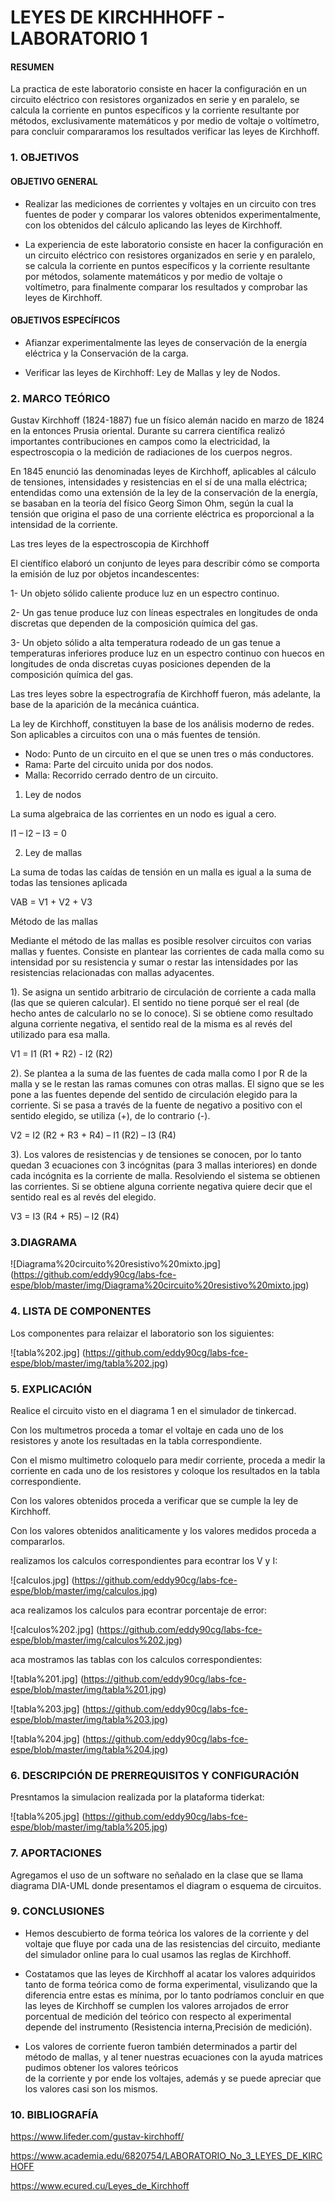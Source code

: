 # LEYES DE KIRCHHHOFF - LABORATORIO 1

#### RESUMEN

La practica de este laboratorio consiste en hacer la configuración en un circuito eléctrico con resistores organizados en serie y en paralelo, se calcula la corriente en puntos específicos y la corriente resultante por métodos, exclusivamente matemáticos y por medio de voltaje o voltímetro, para concluir compararamos los resultados verificar las leyes de Kirchhoff.

### 1.  OBJETIVOS

#### OBJETIVO GENERAL

- Realizar las mediciones de corrientes y voltajes en un circuito con tres fuentes de poder y comparar los valores obtenidos experimentalmente, con los obtenidos del cálculo aplicando las leyes de Kirchhoff.

- La experiencia de este laboratorio consiste en hacer la configuración en un circuito eléctrico con resistores organizados en serie y en paralelo, se calcula la corriente en puntos específicos y la corriente resultante por métodos, solamente matemáticos y por medio de voltaje o voltímetro, para finalmente comparar los resultados y comprobar las leyes de Kirchhoff.

#### OBJETIVOS ESPECÍFICOS

- Afianzar experimentalmente las leyes de conservación de la energía eléctrica y la Conservación de la carga.

- Verificar las leyes de Kirchhoff: Ley de Mallas y ley de Nodos.

### 2. MARCO TEÓRICO

Gustav Kirchhoff (1824-1887) fue un físico alemán nacido en marzo de 1824 en la entonces Prusia oriental. Durante su carrera científica realizó importantes contribuciones en campos como la electricidad, la espectroscopia o la medición de radiaciones de los cuerpos negros. 

En 1845 enunció las denominadas leyes de Kirchhoff, aplicables al cálculo de tensiones, intensidades y resistencias en el sí de una malla eléctrica; entendidas como una extensión de la ley de la conservación de la energía, se basaban en la teoría del físico Georg Simon Ohm, según la cual la tensión que origina el paso de una corriente eléctrica es proporcional a la intensidad de la corriente.

Las tres leyes de la espectroscopia de Kirchhoff

El científico elaboró un conjunto de leyes para describir cómo se comporta la emisión de luz por objetos incandescentes:

1- Un objeto sólido caliente produce luz en un espectro continuo.

2- Un gas tenue produce luz con líneas espectrales en longitudes de onda discretas que dependen de la composición química del gas.

3- Un objeto sólido a alta temperatura rodeado de un gas tenue a temperaturas inferiores produce luz en un espectro continuo con huecos en longitudes de onda discretas cuyas posiciones dependen de la composición química del gas.

Las tres leyes sobre la espectrografía de Kirchhoff fueron, más adelante, la base de la aparición de la mecánica cuántica.

La ley de Kirchhoff, constituyen la base de los análisis moderno de redes. Son aplicables a circuitos con una o más fuentes de tensión.

* Nodo: Punto de un circuito en el que se unen tres o más conductores.
* Rama: Parte del circuito unida por dos nodos.
* Malla: Recorrido cerrado dentro de un circuito.

1. Ley de nodos

 La suma algebraica de las corrientes en un nodo es igual a cero.      

I1 – I2 – I3 = 0

2. Ley de mallas 

 La suma de todas las caídas de tensión en un malla es igual a la suma de todas las tensiones aplicada

VAB = V1 + V2 + V3

Método de las mallas

Mediante el método de las mallas es posible resolver circuitos con varias mallas y fuentes. 
Consiste en plantear las corrientes de cada malla como su intensidad por su resistencia y sumar o restar las intensidades por las resistencias relacionadas con mallas adyacentes.

1). Se asigna un sentido arbitrario de circulación de corriente a cada malla (las que se quieren calcular). El sentido no tiene porqué ser el real (de hecho antes de calcularlo no se lo conoce). Si se obtiene como resultado alguna corriente negativa, el sentido real de la misma es al revés del utilizado para esa malla.

 V1 = I1 (R1 + R2) - I2 (R2)

2). Se plantea a la suma de las fuentes de cada malla como I por R de la malla y se le restan las ramas comunes con otras mallas. El signo que se les pone a las fuentes depende del sentido de circulación elegido para la corriente. Si se pasa a través de la fuente de negativo a positivo con el sentido elegido, se utiliza (+), de lo contrario (-).

 V2 = I2 (R2 + R3 + R4) – I1 (R2) – I3 (R4)

3). Los valores de resistencias y de tensiones se conocen, por lo tanto quedan 3 ecuaciones con 3 incógnitas (para 3 mallas interiores) en donde cada incógnita es la corriente de malla. Resolviendo el sistema se obtienen las corrientes. Si se obtiene alguna corriente negativa quiere decir que el sentido real es al revés del elegido.

 V3 = I3 (R4 + R5) – I2 (R4)

### 3.DIAGRAMA

![Diagrama%20circuito%20resistivo%20mixto.jpg]
(https://github.com/eddy90cg/labs-fce-espe/blob/master/img/Diagrama%20circuito%20resistivo%20mixto.jpg)



### 4. LISTA DE COMPONENTES

Los componentes para relaizar el laboratorio son los siguientes:

![tabla%202.jpg]
(https://github.com/eddy90cg/labs-fce-espe/blob/master/img/tabla%202.jpg)

### 5. EXPLICACIÓN

Realice el circuito visto en el diagrama 1 en el simulador de tinkercad.

Con los multımetros proceda a tomar el voltaje en cada uno de los resistores y
anote los resultadas en la tabla correspondiente.

Con el mismo multimetro coloquelo para medir corriente, proceda a medir la
corriente en cada uno de los resistores y coloque los resultados en la tabla
correspondiente.

Con los valores obtenidos proceda a verificar que se cumple la ley de Kirchhoff.

Con los valores obtenidos analiticamente y los valores medidos proceda a compararlos.


realizamos los calculos correspondientes para econtrar los V y I:


![calculos.jpg]
(https://github.com/eddy90cg/labs-fce-espe/blob/master/img/calculos.jpg)

aca realizamos los calculos para econtrar porcentaje de error:

![calculos%202.jpg]
(https://github.com/eddy90cg/labs-fce-espe/blob/master/img/calculos%202.jpg)

aca mostramos las tablas con los calculos correspondientes:


![tabla%201.jpg]
(https://github.com/eddy90cg/labs-fce-espe/blob/master/img/tabla%201.jpg)



![tabla%203.jpg]
(https://github.com/eddy90cg/labs-fce-espe/blob/master/img/tabla%203.jpg)



![tabla%204.jpg]
(https://github.com/eddy90cg/labs-fce-espe/blob/master/img/tabla%204.jpg)




### 6. DESCRIPCIÓN DE PRERREQUISITOS Y CONFIGURACIÓN



Presntamos la simulacion realizada por la plataforma tiderkat:

![tabla%205.jpg]
(https://github.com/eddy90cg/labs-fce-espe/blob/master/img/tabla%205.jpg)

### 7. APORTACIONES 

Agregamos el uso de un software no señalado en la clase que se llama diagrama DIA-UML donde presentamos el diagram o esquema de circuitos.


### 9. CONCLUSIONES 

- Hemos descubierto de forma teórica los valores de la corriente y del voltaje que fluye por cada una de las resistencias del circuito, mediante del simulador online para lo cual usamos las reglas de Kirchhoff. 

- Costatamos que las leyes de Kirchhoff al acatar los valores adquiridos tanto de forma teórica como de forma experimental, visulizando que la diferencia entre estas es mínima, por lo tanto podríamos concluir en que las leyes de Kirchhoff se cumplen los valores arrojados de error porcentual de medición del teórico con respecto al experimental depende del instrumento (Resistencia interna,Precisión de medición).

- Los valores de corriente fueron también determinados a partir del método de mallas, y al tener nuestras ecuaciones con la ayuda matrices pudimos obtener los valores teóricos  
  de la corriente y por ende los voltajes, además y se puede apreciar que los valores casi son los mismos.

### 10. BIBLIOGRAFÍA 

https://www.lifeder.com/gustav-kirchhoff/

https://www.academia.edu/6820754/LABORATORIO_No_3_LEYES_DE_KIRCHOFF

https://www.ecured.cu/Leyes_de_Kirchhoff



